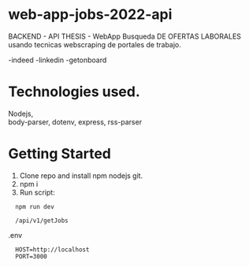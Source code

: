# web-app-jobs-2022-api
BACKEND - API
THESIS - WebApp Busqueda DE OFERTAS LABORALES usando tecnicas webscraping de portales de trabajo.

-indeed
-linkedin
-getonboard

# Technologies used.
Nodejs,   
body-parser,
dotenv,
express,
rss-parser

# Getting Started
1. Clone repo and install npm nodejs git.
2. npm i
3. Run script:

```
  npm run dev 
  
  /api/v1/getJobs

```
.env
```
  HOST=http://localhost
  PORT=3000
```

